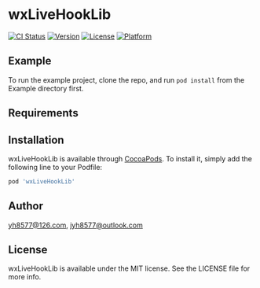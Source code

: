 # wxLiveHookLib

[![CI Status](https://img.shields.io/travis/yh8577@126.com/wxLiveHookLib.svg?style=flat)](https://travis-ci.org/yh8577@126.com/wxLiveHookLib)
[![Version](https://img.shields.io/cocoapods/v/wxLiveHookLib.svg?style=flat)](https://cocoapods.org/pods/wxLiveHookLib)
[![License](https://img.shields.io/cocoapods/l/wxLiveHookLib.svg?style=flat)](https://cocoapods.org/pods/wxLiveHookLib)
[![Platform](https://img.shields.io/cocoapods/p/wxLiveHookLib.svg?style=flat)](https://cocoapods.org/pods/wxLiveHookLib)

## Example

To run the example project, clone the repo, and run `pod install` from the Example directory first.

## Requirements

## Installation

wxLiveHookLib is available through [CocoaPods](https://cocoapods.org). To install
it, simply add the following line to your Podfile:

```ruby
pod 'wxLiveHookLib'
```

## Author

yh8577@126.com, jyh8577@outlook.com

## License

wxLiveHookLib is available under the MIT license. See the LICENSE file for more info.
